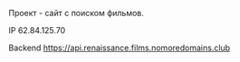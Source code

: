 Проект - сайт с поиском фильмов.


IP 62.84.125.70

Backend https://api.renaissance.films.nomoredomains.club
